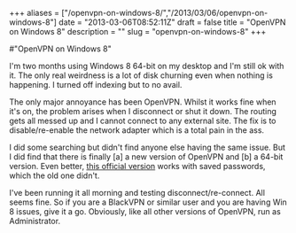 +++
aliases = ["/openvpn-on-windows-8/","/2013/03/06/openvpn-on-windows-8"]
date = "2013-03-06T08:52:11Z"
draft = false
title = "OpenVPN on Windows 8"
description = ""
slug = "openvpn-on-windows-8"
+++

#"OpenVPN on Windows 8"

I'm two months using Windows 8 64-bit on my desktop and I'm still ok with it. The only real weirdness is a lot of disk churning even when nothing is happening. I turned off indexing but to no avail.

The only major annoyance has been OpenVPN. Whilst it works fine when it's on, the problem arises when I disconnect or shut it down. The routing gets all messed up and I cannot connect to any external site. The fix is to disable/re-enable the network adapter which is a total pain in the ass.

I did some searching but didn't find anyone else having the same issue. But I did find that there is finally [a] a new version of OpenVPN and [b] a 64-bit version. Even better, <a href="http://openvpn.net/index.php/open-source/downloads.html">this official version</a> works with saved passwords, which the old one didn't.

I've been running it all morning and testing disconnect/re-connect. All seems fine. So if you are a BlackVPN or similar user and you are having Win 8 issues, give it a go. Obviously, like all other versions of OpenVPN, run as Administrator.
